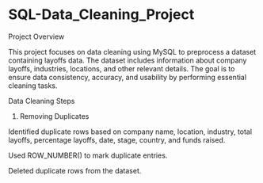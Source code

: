 # SQL-Data_Cleaning_Project

Project Overview

This project focuses on data cleaning using MySQL to preprocess a dataset containing layoffs data. The dataset includes information about company layoffs, industries, locations, and other relevant details. The goal is to ensure data consistency, accuracy, and usability by performing essential cleaning tasks.

Data Cleaning Steps

1. Removing Duplicates

Identified duplicate rows based on company name, location, industry, total layoffs, percentage layoffs, date, stage, country, and funds raised.

Used ROW_NUMBER() to mark duplicate entries.

Deleted duplicate rows from the dataset.
